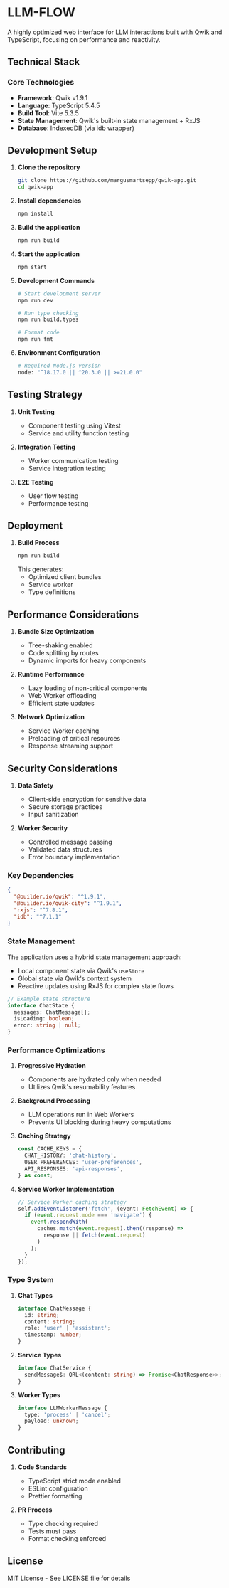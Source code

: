 # LLM-FLOW

A highly optimized web interface for LLM interactions built with Qwik and TypeScript, focusing on performance and reactivity.

## Technical Stack

### Core Technologies
- **Framework**: Qwik v1.9.1
- **Language**: TypeScript 5.4.5
- **Build Tool**: Vite 5.3.5
- **State Management**: Qwik's built-in state management + RxJS
- **Database**: IndexedDB (via idb wrapper)

## Development Setup

1. **Clone the repository**
   ```bash
   git clone https://github.com/margusmartsepp/qwik-app.git
   cd qwik-app
   ```

2. **Install dependencies**
   ```bash
   npm install
   ```
3. **Build the application**
   ```bash
   npm run build
   ```
4. **Start the application**
   ```bash
   npm start
   ```
5. **Development Commands**
   ```bash
   # Start development server
   npm run dev
   
   # Run type checking
   npm run build.types

   # Format code
   npm run fmt
   ```

6. **Environment Configuration**
   ```bash
   # Required Node.js version
   node: "^18.17.0 || ^20.3.0 || >=21.0.0"
   ```

## Testing Strategy

1. **Unit Testing**
   - Component testing using Vitest
   - Service and utility function testing

2. **Integration Testing**
   - Worker communication testing
   - Service integration testing

3. **E2E Testing**
   - User flow testing
   - Performance testing

## Deployment

1. **Build Process**
   ```bash
   npm run build
   ```
   This generates:
   - Optimized client bundles
   - Service worker
   - Type definitions

## Performance Considerations

1. **Bundle Size Optimization**
   - Tree-shaking enabled
   - Code splitting by routes
   - Dynamic imports for heavy components

2. **Runtime Performance**
   - Lazy loading of non-critical components
   - Web Worker offloading
   - Efficient state updates

3. **Network Optimization**
   - Service Worker caching
   - Preloading of critical resources
   - Response streaming support

## Security Considerations

1. **Data Safety**
   - Client-side encryption for sensitive data
   - Secure storage practices
   - Input sanitization

2. **Worker Security**
   - Controlled message passing
   - Validated data structures
   - Error boundary implementation

### Key Dependencies
```json
{
  "@builder.io/qwik": "^1.9.1",
  "@builder.io/qwik-city": "^1.9.1",
  "rxjs": "^7.8.1",
  "idb": "^7.1.1"
}
```

### State Management
The application uses a hybrid state management approach:
- Local component state via Qwik's `useStore`
- Global state via Qwik's context system
- Reactive updates using RxJS for complex state flows

```typescript
// Example state structure
interface ChatState {
  messages: ChatMessage[];
  isLoading: boolean;
  error: string | null;
}
```

### Performance Optimizations

1. **Progressive Hydration**
   - Components are hydrated only when needed
   - Utilizes Qwik's resumability features

2. **Background Processing**
   - LLM operations run in Web Workers
   - Prevents UI blocking during heavy computations

3. **Caching Strategy**
   ```typescript
   const CACHE_KEYS = {
     CHAT_HISTORY: 'chat-history',
     USER_PREFERENCES: 'user-preferences',
     API_RESPONSES: 'api-responses',
   } as const;
   ```

4. **Service Worker Implementation**
   ```typescript
   // Service Worker caching strategy
   self.addEventListener('fetch', (event: FetchEvent) => {
     if (event.request.mode === 'navigate') {
       event.respondWith(
         caches.match(event.request).then((response) => 
           response || fetch(event.request)
         )
       );
     }
   });
   ```

### Type System

1. **Chat Types**
   ```typescript
   interface ChatMessage {
     id: string;
     content: string;
     role: 'user' | 'assistant';
     timestamp: number;
   }
   ```

2. **Service Types**
   ```typescript
   interface ChatService {
     sendMessage$: QRL<(content: string) => Promise<ChatResponse>>;
   }
   ```

3. **Worker Types**
   ```typescript
   interface LLMWorkerMessage {
     type: 'process' | 'cancel';
     payload: unknown;
   }
   ```

## Contributing

1. **Code Standards**
   - TypeScript strict mode enabled
   - ESLint configuration
   - Prettier formatting

2. **PR Process**
   - Type checking required
   - Tests must pass
   - Format checking enforced

## License
MIT License - See LICENSE file for details

